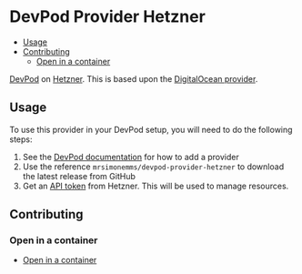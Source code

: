 # DevPod Provider Hetzner

<!-- toc -->

* [Usage](#usage)
* [Contributing](#contributing)
  * [Open in a container](#open-in-a-container)

<!-- Regenerate with "pre-commit run -a markdown-toc" -->

<!-- tocstop -->

[DevPod](https://devpod.sh/) on [Hetzner](https://hetzner.cloud/?ref=UWVUhEZNkm6p).
This is based upon the [DigitalOcean provider](https://github.com/loft-sh/devpod-provider-digitalocean).

## Usage

To use this provider in your DevPod setup, you will need to do the following steps:

1. See the [DevPod documentation](https://devpod.sh/docs/managing-providers/add-provider)
   for how to add a provider
1. Use the reference `mrsimonemms/devpod-provider-hetzner` to download the latest
   release from GitHub
1. Get an [API token](https://docs.hetzner.com/cloud/api/getting-started/generating-api-token/)
   from Hetzner. This will be used to manage resources.

## Contributing

### Open in a container

* [Open in a container](https://code.visualstudio.com/docs/devcontainers/containers)
